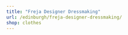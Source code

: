 ```yaml
---
title: "Freja Designer Dressmaking"
url: /edinburgh/freja-designer-dressmaking/
shop: clothes
---
```

